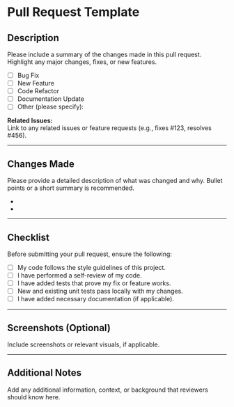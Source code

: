 # Pull Request Template

## Description

Please include a summary of the changes made in this pull request. Highlight any major changes, fixes, or new features.

- [ ] Bug Fix
- [ ] New Feature
- [ ] Code Refactor
- [ ] Documentation Update
- [ ] Other (please specify):

**Related Issues:**  
Link to any related issues or feature requests (e.g., fixes #123, resolves #456).

---

## Changes Made

Please provide a detailed description of what was changed and why. Bullet points or a short summary is recommended.

-  
-  

---

## Checklist

Before submitting your pull request, ensure the following:

- [ ] My code follows the style guidelines of this project.
- [ ] I have performed a self-review of my code.
- [ ] I have added tests that prove my fix or feature works.
- [ ] New and existing unit tests pass locally with my changes.
- [ ] I have added necessary documentation (if applicable).

---

## Screenshots (Optional)

Include screenshots or relevant visuals, if applicable.

---

## Additional Notes

Add any additional information, context, or background that reviewers should know here.
